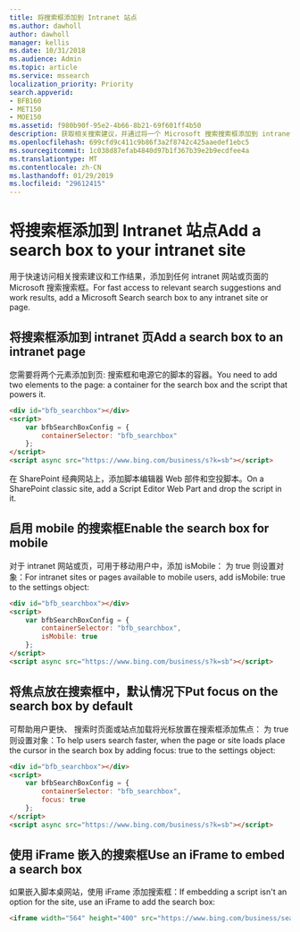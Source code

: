 ```yaml
---
title: 将搜索框添加到 Intranet 站点
ms.author: dawholl
author: dawholl
manager: kellis
ms.date: 10/31/2018
ms.audience: Admin
ms.topic: article
ms.service: mssearch
localization_priority: Priority
search.appverid:
- BFB160
- MET150
- MOE150
ms.assetid: f980b90f-95e2-4b66-8b21-69f601ff4b50
description: 获取相关搜索建议，并通过将一个 Microsoft 搜索搜索框添加到 intranet 网站或网页查找工作结果更快。
ms.openlocfilehash: 699cfd9c411c9b86f3a2f8742c425aaedef1ebc5
ms.sourcegitcommit: 1c038d87efab4840d97b1f367b39e2b9ecdfee4a
ms.translationtype: MT
ms.contentlocale: zh-CN
ms.lasthandoff: 01/29/2019
ms.locfileid: "29612415"
---
```

# <a name="add-a-search-box-to-your-intranet-site"></a><span data-ttu-id="5a9fc-103">将搜索框添加到 Intranet 站点</span><span class="sxs-lookup"><span data-stu-id="5a9fc-103">Add a search box to your intranet site</span></span>

<span data-ttu-id="5a9fc-104">用于快速访问相关搜索建议和工作结果，添加到任何 intranet 网站或页面的 Microsoft 搜索搜索框。</span><span class="sxs-lookup"><span data-stu-id="5a9fc-104">For fast access to relevant search suggestions and work results, add a Microsoft Search search box to any intranet site or page.</span></span>
  
## <a name="add-a-search-box-to-an-intranet-page"></a><span data-ttu-id="5a9fc-105">将搜索框添加到 intranet 页</span><span class="sxs-lookup"><span data-stu-id="5a9fc-105">Add a search box to an intranet page</span></span>

<span data-ttu-id="5a9fc-106">您需要将两个元素添加到页: 搜索框和电源它的脚本的容器。</span><span class="sxs-lookup"><span data-stu-id="5a9fc-106">You need to add two elements to the page: a container for the search box and the script that powers it.</span></span>
  
```html
<div id="bfb_searchbox"></div>
<script>
    var bfbSearchBoxConfig = {
        containerSelector: "bfb_searchbox"
    };
</script>
<script async src="https://www.bing.com/business/s?k=sb"></script>
```

<span data-ttu-id="5a9fc-107">在 SharePoint 经典网站上，添加脚本编辑器 Web 部件和空投脚本。</span><span class="sxs-lookup"><span data-stu-id="5a9fc-107">On a SharePoint classic site, add a Script Editor Web Part and drop the script in it.</span></span>
  
## <a name="enable-the-search-box-for-mobile"></a><span data-ttu-id="5a9fc-108">启用 mobile 的搜索框</span><span class="sxs-lookup"><span data-stu-id="5a9fc-108">Enable the search box for mobile</span></span>

<span data-ttu-id="5a9fc-109">对于 intranet 网站或页，可用于移动用户中，添加 isMobile： 为 true 则设置对象：</span><span class="sxs-lookup"><span data-stu-id="5a9fc-109">For intranet sites or pages available to mobile users, add isMobile: true to the settings object:</span></span>
  
```html
<div id="bfb_searchbox"></div>
<script>
    var bfbSearchBoxConfig = {
        containerSelector: "bfb_searchbox", 
        isMobile: true
    };
</script>
<script async src="https://www.bing.com/business/s?k=sb"></script>
```

## <a name="put-focus-on-the-search-box-by-default"></a><span data-ttu-id="5a9fc-110">将焦点放在搜索框中，默认情况下</span><span class="sxs-lookup"><span data-stu-id="5a9fc-110">Put focus on the search box by default</span></span>

<span data-ttu-id="5a9fc-111">可帮助用户更快、 搜索时页面或站点加载将光标放置在搜索框添加焦点： 为 true 则设置对象：</span><span class="sxs-lookup"><span data-stu-id="5a9fc-111">To help users search faster, when the page or site loads place the cursor in the search box by adding focus: true to the settings object:</span></span>
  
```html
<div id="bfb_searchbox"></div>
<script>
    var bfbSearchBoxConfig = {
        containerSelector: "bfb_searchbox",
        focus: true
    };
</script>
<script async src="https://www.bing.com/business/s?k=sb"></script>
```

## <a name="use-an-iframe-to-embed-a-search-box"></a><span data-ttu-id="5a9fc-112">使用 iFrame 嵌入的搜索框</span><span class="sxs-lookup"><span data-stu-id="5a9fc-112">Use an iFrame to embed a search box</span></span>

<span data-ttu-id="5a9fc-113">如果嵌入脚本桌网站，使用 iFrame 添加搜索框：</span><span class="sxs-lookup"><span data-stu-id="5a9fc-113">If embedding a script isn't an option for the site, use an iFrame to add the search box:</span></span>
  
```html
<iframe width="564" height="400" src="https://www.bing.com/business/searchbox"></iframe>
```

